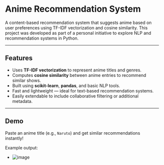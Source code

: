 # Anime Recommendation System

A content-based recommendation system that suggests anime based on user preferences using TF-IDF vectorization and cosine similarity. This project was developed as part of a personal initiative to explore NLP and recommendation systems in Python.

---

## Features

- Uses **TF-IDF vectorization** to represent anime titles and genres.
-  Computes **cosine similarity** between anime entries to recommend similar shows.
-  Built using **scikit-learn**, **pandas**, and basic NLP tools.
-  Fast and lightweight — ideal for text-based recommendation systems.
-  Easily extendable to include collaborative filtering or additional metadata.

---

## Demo

Paste an anime title (e.g., `Naruto`) and get similar recommendations instantly!

Example output:
- ![image](https://github.com/user-attachments/assets/1bd1afae-819b-4849-8636-0529bfbe5b71)
